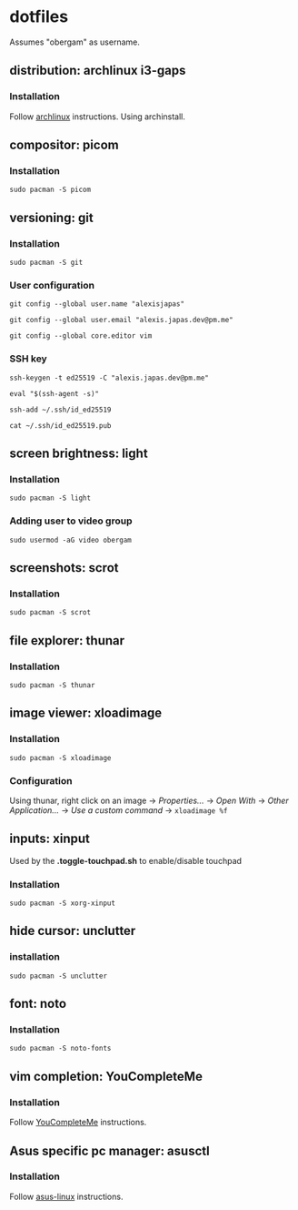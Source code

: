 # dotfiles
Assumes "obergam" as username.

## distribution: archlinux i3-gaps
### Installation
Follow [archlinux](https://wiki.archlinux.org/title/Installation_guide) instructions. Using archinstall.

## compositor: picom
### Installation
`sudo pacman -S picom`

## versioning: git
### Installation
`sudo pacman -S git`

### User configuration
`git config --global user.name "alexisjapas"`

`git config --global user.email "alexis.japas.dev@pm.me"`

`git config --global core.editor vim`

### SSH key
`ssh-keygen -t ed25519 -C "alexis.japas.dev@pm.me"`

`eval "$(ssh-agent -s)"`

`ssh-add ~/.ssh/id_ed25519`

`cat ~/.ssh/id_ed25519.pub`

## screen brightness: light
### Installation
`sudo pacman -S light`

### Adding user to video group
`sudo usermod -aG video obergam`

## screenshots: scrot
### Installation
`sudo pacman -S scrot`

## file explorer: thunar
### Installation
`sudo pacman -S thunar`

## image viewer: xloadimage
### Installation
`sudo pacman -S xloadimage`

### Configuration
Using thunar, right click on an image -> *Properties...* -> *Open With* -> *Other Application...* -> *Use a custom command* -> `xloadimage %f`

## inputs: xinput
Used by the **.toggle-touchpad.sh** to enable/disable touchpad
### Installation
`sudo pacman -S xorg-xinput`

## hide cursor: unclutter
### installation
`sudo pacman -S unclutter`

## font: noto
### Installation
`sudo pacman -S noto-fonts`

## vim completion: YouCompleteMe
### Installation
Follow [YouCompleteMe](https://github.com/ycm-core/YouCompleteMe) instructions.

## Asus specific pc manager: asusctl
### Installation
Follow [asus-linux](https://asus-linux.org) instructions.
